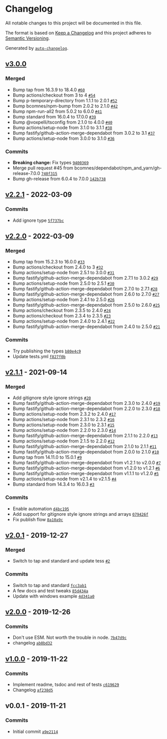 # Changelog

All notable changes to this project will be documented in this file.

The format is based on [Keep a Changelog](https://keepachangelog.com/en/1.0.0/)
and this project adheres to [Semantic Versioning](https://semver.org/spec/v2.0.0.html).

Generated by [`auto-changelog`](https://github.com/CookPete/auto-changelog).

## [v3.0.0](https://github.com/bcomnes/async-folder-walker/compare/v2.2.1...v3.0.0)

### Merged

- Bump tap from 16.3.9 to 18.4.0 [`#60`](https://github.com/bcomnes/async-folder-walker/pull/60)
- Bump actions/checkout from 3 to 4 [`#54`](https://github.com/bcomnes/async-folder-walker/pull/54)
- Bump p-temporary-directory from 1.1.1 to 2.0.1 [`#52`](https://github.com/bcomnes/async-folder-walker/pull/52)
- Bump bcomnes/npm-bump from 2.0.2 to 2.1.0 [`#42`](https://github.com/bcomnes/async-folder-walker/pull/42)
- Bump npm-run-all2 from 5.0.2 to 6.0.0 [`#41`](https://github.com/bcomnes/async-folder-walker/pull/41)
- Bump standard from 16.0.4 to 17.0.0 [`#39`](https://github.com/bcomnes/async-folder-walker/pull/39)
- Bump @voxpelli/tsconfig from 2.1.0 to 4.0.0 [`#40`](https://github.com/bcomnes/async-folder-walker/pull/40)
- Bump actions/setup-node from 3.1.0 to 3.1.1 [`#38`](https://github.com/bcomnes/async-folder-walker/pull/38)
- Bump fastify/github-action-merge-dependabot from 3.0.2 to 3.1 [`#37`](https://github.com/bcomnes/async-folder-walker/pull/37)
- Bump actions/setup-node from 3.0.0 to 3.1.0 [`#36`](https://github.com/bcomnes/async-folder-walker/pull/36)

### Commits

- **Breaking change:** Fix types [`9400369`](https://github.com/bcomnes/async-folder-walker/commit/9400369fcec19fd0585e69eab68e75dea90363df)
- Merge pull request #45 from bcomnes/dependabot/npm_and_yarn/gh-release-7.0.0 [`740f315`](https://github.com/bcomnes/async-folder-walker/commit/740f31596753de649c9219ffc3e89dc81a619778)
- Bump gh-release from 6.0.4 to 7.0.0 [`142b738`](https://github.com/bcomnes/async-folder-walker/commit/142b738c6c524b243e28c71705e2da2a7cc2600c)

## [v2.2.1](https://github.com/bcomnes/async-folder-walker/compare/v2.2.0...v2.2.1) - 2022-03-09

### Commits

- Add ignore type [`5f737bc`](https://github.com/bcomnes/async-folder-walker/commit/5f737bcdf2e3960cb5f7f12c666a13f3d2cae0d0)

## [v2.2.0](https://github.com/bcomnes/async-folder-walker/compare/v2.1.1...v2.2.0) - 2022-03-09

### Merged

- Bump tap from 15.2.3 to 16.0.0 [`#33`](https://github.com/bcomnes/async-folder-walker/pull/33)
- Bump actions/checkout from 2.4.0 to 3 [`#32`](https://github.com/bcomnes/async-folder-walker/pull/32)
- Bump actions/setup-node from 2.5.1 to 3.0.0 [`#31`](https://github.com/bcomnes/async-folder-walker/pull/31)
- Bump fastify/github-action-merge-dependabot from 2.7.1 to 3.0.2 [`#29`](https://github.com/bcomnes/async-folder-walker/pull/29)
- Bump actions/setup-node from 2.5.0 to 2.5.1 [`#30`](https://github.com/bcomnes/async-folder-walker/pull/30)
- Bump fastify/github-action-merge-dependabot from 2.7.0 to 2.7.1 [`#28`](https://github.com/bcomnes/async-folder-walker/pull/28)
- Bump fastify/github-action-merge-dependabot from 2.6.0 to 2.7.0 [`#27`](https://github.com/bcomnes/async-folder-walker/pull/27)
- Bump actions/setup-node from 2.4.1 to 2.5.0 [`#26`](https://github.com/bcomnes/async-folder-walker/pull/26)
- Bump fastify/github-action-merge-dependabot from 2.5.0 to 2.6.0 [`#25`](https://github.com/bcomnes/async-folder-walker/pull/25)
- Bump actions/checkout from 2.3.5 to 2.4.0 [`#24`](https://github.com/bcomnes/async-folder-walker/pull/24)
- Bump actions/checkout from 2.3.4 to 2.3.5 [`#23`](https://github.com/bcomnes/async-folder-walker/pull/23)
- Bump actions/setup-node from 2.4.0 to 2.4.1 [`#22`](https://github.com/bcomnes/async-folder-walker/pull/22)
- Bump fastify/github-action-merge-dependabot from 2.4.0 to 2.5.0 [`#21`](https://github.com/bcomnes/async-folder-walker/pull/21)

### Commits

- Try publishing the types [`b80e4c9`](https://github.com/bcomnes/async-folder-walker/commit/b80e4c9c5378fd4cfb97fa4e4abdbe5eeabbe575)
- Update tests.yml [`f827f0b`](https://github.com/bcomnes/async-folder-walker/commit/f827f0ba0a6d6eba395a32238d6f14f62f9f4117)

## [v2.1.1](https://github.com/bcomnes/async-folder-walker/compare/v2.0.1...v2.1.1) - 2021-09-14

### Merged

- Add gitignore style ignore strings  [`#20`](https://github.com/bcomnes/async-folder-walker/pull/20)
- Bump fastify/github-action-merge-dependabot from 2.3.0 to 2.4.0 [`#19`](https://github.com/bcomnes/async-folder-walker/pull/19)
- Bump fastify/github-action-merge-dependabot from 2.2.0 to 2.3.0 [`#18`](https://github.com/bcomnes/async-folder-walker/pull/18)
- Bump actions/setup-node from 2.3.2 to 2.4.0 [`#17`](https://github.com/bcomnes/async-folder-walker/pull/17)
- Bump actions/setup-node from 2.3.1 to 2.3.2 [`#16`](https://github.com/bcomnes/async-folder-walker/pull/16)
- Bump actions/setup-node from 2.3.0 to 2.3.1 [`#15`](https://github.com/bcomnes/async-folder-walker/pull/15)
- Bump actions/setup-node from 2.2.0 to 2.3.0 [`#14`](https://github.com/bcomnes/async-folder-walker/pull/14)
- Bump fastify/github-action-merge-dependabot from 2.1.1 to 2.2.0 [`#13`](https://github.com/bcomnes/async-folder-walker/pull/13)
- Bump actions/setup-node from 2.1.5 to 2.2.0 [`#12`](https://github.com/bcomnes/async-folder-walker/pull/12)
- Bump fastify/github-action-merge-dependabot from 2.1.0 to 2.1.1 [`#11`](https://github.com/bcomnes/async-folder-walker/pull/11)
- Bump fastify/github-action-merge-dependabot from 2.0.0 to 2.1.0 [`#10`](https://github.com/bcomnes/async-folder-walker/pull/10)
- Bump tap from 14.11.0 to 15.0.1 [`#9`](https://github.com/bcomnes/async-folder-walker/pull/9)
- Bump fastify/github-action-merge-dependabot from v1.2.1 to v2.0.0 [`#7`](https://github.com/bcomnes/async-folder-walker/pull/7)
- Bump fastify/github-action-merge-dependabot from v1.2.0 to v1.2.1 [`#6`](https://github.com/bcomnes/async-folder-walker/pull/6)
- Bump fastify/github-action-merge-dependabot from v1.1.1 to v1.2.0 [`#5`](https://github.com/bcomnes/async-folder-walker/pull/5)
- Bump actions/setup-node from v2.1.4 to v2.1.5 [`#4`](https://github.com/bcomnes/async-folder-walker/pull/4)
- Bump standard from 14.3.4 to 16.0.3 [`#3`](https://github.com/bcomnes/async-folder-walker/pull/3)

### Commits

- Enable automation [`d4bc195`](https://github.com/bcomnes/async-folder-walker/commit/d4bc1951d38becf2671ccc6b921b1ed61259936e)
- Add support for gitignore style ignore strings and arrays [`079426f`](https://github.com/bcomnes/async-folder-walker/commit/079426fc5024b310af9aa03b17d2069445cc6fa0)
- Fix publish flow [`8a10a9c`](https://github.com/bcomnes/async-folder-walker/commit/8a10a9c90512f913d134af3d6984467a59f1896f)

## [v2.0.1](https://github.com/bcomnes/async-folder-walker/compare/v2.0.0...v2.0.1) - 2019-12-27

### Merged

- Switch to tap and standard and update tess [`#2`](https://github.com/bcomnes/async-folder-walker/pull/2)

### Commits

- Switch to tap and standard [`fcc3ab1`](https://github.com/bcomnes/async-folder-walker/commit/fcc3ab1d0fad3b3fd3baf5ba31fa242727e86afe)
- A few docs and test tweaks [`85d434a`](https://github.com/bcomnes/async-folder-walker/commit/85d434aa99f5e84b4336781427bfc5f98314170f)
- Update with windows example [`4d341a0`](https://github.com/bcomnes/async-folder-walker/commit/4d341a01e60a995aba16aae3dcc3ff3c149c67da)

## [v2.0.0](https://github.com/bcomnes/async-folder-walker/compare/v1.0.0...v2.0.0) - 2019-12-26

### Commits

- Don't use ESM.  Not worth the trouble in node. [`7b47d9c`](https://github.com/bcomnes/async-folder-walker/commit/7b47d9c07f90640e6df5dc886090b0ac604d181c)
- changelog [`ab0bd32`](https://github.com/bcomnes/async-folder-walker/commit/ab0bd325dd0bf76454971bf4a6736b0c1b774c1b)

## [v1.0.0](https://github.com/bcomnes/async-folder-walker/compare/v0.0.1...v1.0.0) - 2019-11-22

### Commits

- Implement readme, tsdoc and rest of tests [`c619629`](https://github.com/bcomnes/async-folder-walker/commit/c619629489fa5a11eb3fa0974ec2034d88a875f9)
- Changelog [`af238d5`](https://github.com/bcomnes/async-folder-walker/commit/af238d5ef8b6c750915920be88dbe0799d0e7ae0)

## v0.0.1 - 2019-11-21

### Commits

- Initial commit [`a9e2114`](https://github.com/bcomnes/async-folder-walker/commit/a9e21146d39faa1f3ae989bf3fdc3a903c81191e)
